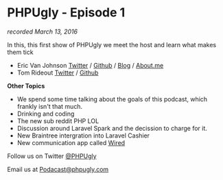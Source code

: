 # PHPUgly - Episode 1
*recorded March 13, 2016*

In this, this first show of PHPUgly we meet the host and learn what makes them tick
* Eric Van Johnson [Twitter](https://twitter.com/shocm) / [Github](https://github.com/ericvanjohnson/) / [Blog](https://www.shocm.com) / [About.me](https://about.me/shocm) 
* Tom Rideout [Twitter](https://twitter.com/realrideout) / [Github](https://github.com/trideout/)

**Other Topics**

* We spend some time talking about the goals of this podcast, which frankly isn't that much. 
* Drinking and coding 
* The new sub reddit PHP LOL 
* Discussion around Laravel Spark and the decission to charge for it.
* New Braintree intergration into Laravel Cashier
* New communication app called [Wired](https://wired.com)




Follow us on Twitter [@PHPUgly](https://twitter.com/phpugly) 

Email us at [Podacast@phpugly.com](mailto:podcast@phpugly.com)

